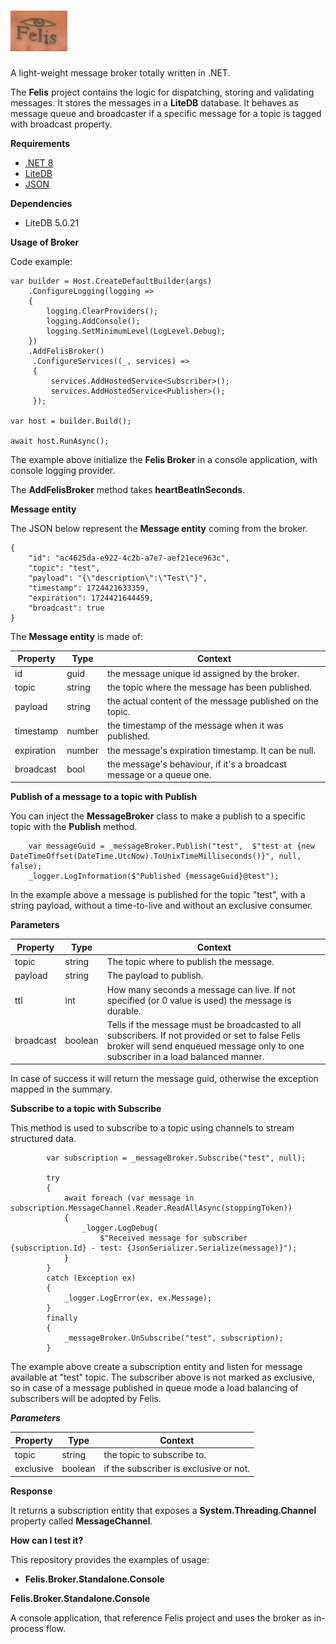 # ![Alt text](../Felis.jpg)

A light-weight message broker totally written in .NET.

The **Felis** project contains the logic for dispatching, storing and validating messages.
It stores the messages in a **LiteDB** database.
It behaves as message queue and broadcaster if a specific message for a topic is tagged with broadcast property.

**Requirements**

- [.NET 8](https://learn.microsoft.com/en-us/dotnet/core/whats-new/dotnet-8/overview)
- [LiteDB](https://www.litedb.org/)
- [JSON](https://docs.foursquare.com/analytics-products/docs/data-formats-json)

**Dependencies**

- LiteDB 5.0.21

**Usage of Broker**

Code example:

```
var builder = Host.CreateDefaultBuilder(args)
    .ConfigureLogging(logging =>
    {
        logging.ClearProviders();
        logging.AddConsole();
        logging.SetMinimumLevel(LogLevel.Debug);
    })
    .AddFelisBroker()
     .ConfigureServices((_, services) =>
     {
         services.AddHostedService<Subscriber>();
         services.AddHostedService<Publisher>();
     });

var host = builder.Build();

await host.RunAsync();
```
The example above initialize the **Felis Broker** in a console application, with console logging provider.

The **AddFelisBroker** method takes **heartBeatInSeconds**.

**Message entity**

The JSON below represent the **Message entity** coming from the broker.

```
{
    "id": "ac4625da-e922-4c2b-a7e7-aef21ece963c",
    "topic": "test",
    "payload": "{\"description\":\"Test\"}",
    "timestamp": 1724421633359,
    "expiration": 1724421644459,
    "broadcast": true
}
```

The **Message entity** is made of:

Property | Type   | Context                                                              |
--- |--------|----------------------------------------------------------------------|
id | guid   | the message unique id assigned by the broker.                        |
topic | string | the topic where the message has been published.                      |
payload | string | the actual content of the message published on the topic.            |
timestamp | number | the timestamp of the message when it was published.                  |
expiration | number | the message's expiration timestamp. It can be null.                  |
broadcast | bool   | the message's behaviour, if it's a broadcast message or a queue one. |

**Publish of a message to a topic with Publish**

You can inject the **MessageBroker** class to make a publish to a specific topic with the **Publish** method.

```
    var messageGuid = _messageBroker.Publish("test",  $"test at {new DateTimeOffset(DateTime.UtcNow).ToUnixTimeMilliseconds()}", null, false);
    _logger.LogInformation($"Published {messageGuid}@test");

```

In the example above a message is published for the topic "test", with a string payload, without a time-to-live and without an exclusive consumer.

****Parameters****

Property | Type    | Context                                                                                                                                                                                |
--- |---------|----------------------------------------------------------------------------------------------------------------------------------------------------------------------------------------|
topic | string  | The topic where to publish the message.                                                                                                                                                |
payload | string  | The payload to publish.                                                                                                                                                                |
ttl | int     | How many seconds a message can live. If not specified (or 0 value is used) the message is durable.                                                                                     |
broadcast | boolean | Tells if the message must be broadcasted to all subscribers. If not provided or set to false Felis broker will send enqueued message only to one subscriber in a load balanced manner. |

In case of success it will return the message guid, otherwise the exception mapped in the summary.

**Subscribe to a topic with Subscribe**

This method is used to subscribe to a topic using channels to stream structured data.

```
        var subscription = _messageBroker.Subscribe("test", null);

        try
        {
            await foreach (var message in subscription.MessageChannel.Reader.ReadAllAsync(stoppingToken))
            {
                _logger.LogDebug(
                    $"Received message for subscriber {subscription.Id} - test: {JsonSerializer.Serialize(message)}");
            }
        }
        catch (Exception ex)
        {
            _logger.LogError(ex, ex.Message);
        }
        finally
        {
            _messageBroker.UnSubscribe("test", subscription);
        }
```
The example above create a subscription entity and listen for message available at "test" topic.
The subscriber above is not marked as exclusive, so in case of a message published in queue mode a load 
balancing of subscribers will be adopted by Felis.

***Parameters***

Property | Type    | Context                                |
--- |---------|----------------------------------------|
topic | string  | the topic to subscribe to.             |
exclusive | boolean | if the subscriber is exclusive or not. |

****Response****

It returns a subscription entity that exposes a **System.Threading.Channel<MessageModel>** property called **MessageChannel**.

**How can I test it?**

This repository provides the examples of usage:

- **Felis.Broker.Standalone.Console**

**Felis.Broker.Standalone.Console**

A console application, that reference Felis project and uses the broker as in-process flow.